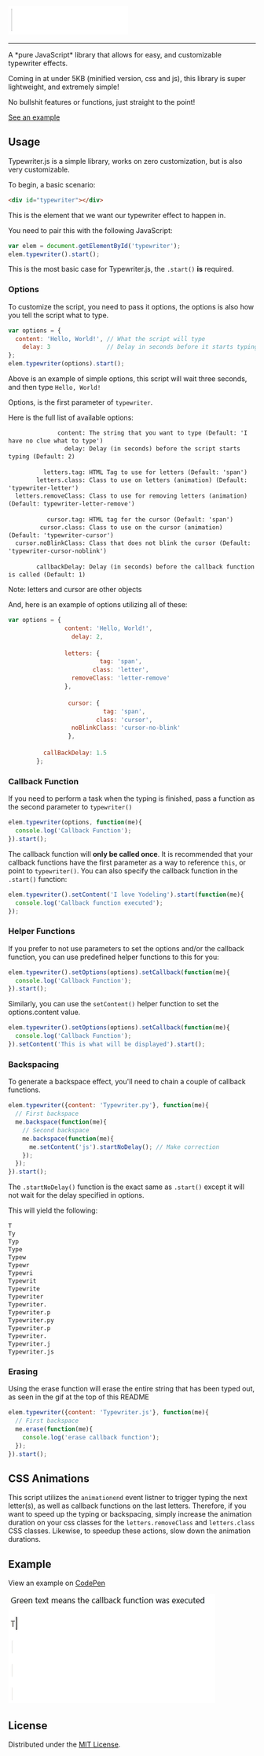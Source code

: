![Typewriter.js](https://raw.githubusercontent.com/mwrouse/typewriter.js/master/images/typewriterjs.gif)
<hr/>
A *pure JavaScript* library that allows for easy, and customizable typewriter effects.

Coming in at under 5KB (minified version, css and js), this library is super lightweight, and extremely simple! 

No bullshit features or functions, just straight to the point! 

[See an example](https://github.com/mwrouse/typewriter.js#example)

## Usage
Typewriter.js is a simple library, works on zero customization, but is also very customizable.

To begin, a basic scenario:
```html
<div id="typewriter"></div>
```
This is the element that we want our typewriter effect to happen in.


You need to pair this with the following JavaScript:
```javascript
var elem = document.getElementById('typewriter');
elem.typewriter().start();
```
This is the most basic case for Typewriter.js, the ```.start()``` **is** required.


### Options
To customize the script, you need to pass it options, the options is also how you tell the script what to type.
```javascript
var options = {
  content: 'Hello, World!', // What the script will type
    delay: 3                // Delay in seconds before it starts typing
};
elem.typewriter(options).start();
```
Above is an example of simple options, this script will wait three seconds, and then type ```Hello, World!```

Options, is the first parameter of ```typewriter```.

Here is the full list of available options:
```
              content: The string that you want to type (Default: 'I have no clue what to type')
                delay: Delay (in seconds) before the script starts typing (Default: 2)

          letters.tag: HTML Tag to use for letters (Default: 'span')
        letters.class: Class to use on letters (animation) (Default: 'typewriter-letter')
  letters.removeClass: Class to use for removing letters (animation) (Default: typewriter-letter-remove')

           cursor.tag: HTML tag for the cursor (Default: 'span')
         cursor.class: Class to use on the cursor (animation) (Default: 'typewriter-cursor')
  cursor.noBlinkClass: Class that does not blink the cursor (Default: 'typewriter-cursor-noblink')

        callbackDelay: Delay (in seconds) before the callback function is called (Default: 1)
```
Note: letters and cursor are other objects

And, here is an example of options utilizing all of these:
```javascript
var options = {
                content: 'Hello, World!',
                  delay: 2,

                letters: {
                          tag: 'span',
                        class: 'letter',
                  removeClass: 'letter-remove'
                },

                 cursor: {
                           tag: 'span',
                         class: 'cursor',
                  noBlinkClass: 'cursor-no-blink'
                 },

          callBackDelay: 1.5
        };
```

### Callback Function
If you need to perform a task when the typing is finished, pass a function as the second parameter to ```typewriter()```
```javascript
elem.typewriter(options, function(me){
  console.log('Callback Function');
}).start();
```
The callback function will **only be called once**.
It is recommended that your callback functions have the first parameter as a way to reference ```this```, or point to ```typewriter()```.
You can also specify the callback function in the ```.start()``` function:
```javascript
elem.typewriter().setContent('I love Yodeling').start(function(me){
  console.log('Callback function executed');
});
```

### Helper Functions
If you prefer to not use parameters to set the options and/or the callback function, you can use predefined helper functions to this for you:
```javascript
elem.typewriter().setOptions(options).setCallback(function(me){
  console.log('Callback Function');
}).start();
```
Similarly, you can use the ```setContent()``` helper function to set the options.content value.
```javascript
elem.typewriter().setOptions(options).setCallback(function(me){
  console.log('Callback Function');
}).setContent('This is what will be displayed').start();
```



### Backspacing
To generate a backspace effect, you'll need to chain a couple of callback functions.
```javascript
elem.typewriter({content: 'Typewriter.py'}, function(me){
  // First backspace
  me.backspace(function(me){
    // Second backspace
    me.backspace(function(me){
      me.setContent('js').startNoDelay(); // Make correction
    });
  });
}).start();
```
The ```.startNoDelay()``` function is the exact same as ```.start()``` except it will not wait for the delay specified in options.

This will yield the following:
```
T
Ty
Typ
Type
Typew
Typewr
Typewri
Typewrit
Typewrite
Typewriter
Typewriter.
Typewriter.p
Typewriter.py
Typewriter.p
Typewriter.
Typewriter.j
Typewriter.js
```

### Erasing
Using the erase function will erase the entire string that has been typed out, as seen in the gif at the top of this README
```javascript
elem.typewriter({content: 'Typewriter.js'}, function(me){
  // First backspace
  me.erase(function(me){
    console.log('erase callback function');
  });
}).start();
```

## CSS Animations
This script utilizes the ```animationend``` event listner to trigger typing the next letter(s), as well as callback functions on the last letters. Therefore, if you want to speed up the typing or backspacing, simply increase the animation duration on your css classes for the ```letters.removeClass``` and ```letters.class``` CSS classes.
Likewise, to speedup these actions, slow down the animation durations.



## Example
View an example on [CodePen](http://codepen.io/mwrouse/full/PNpmbd)

![Typewriter.js Demo](https://raw.githubusercontent.com/mwrouse/typewriter.js/master/images/demo.gif)

## License
Distributed under the [MIT License](https://raw.githubusercontent.com/mwrouse/typewriter.js/master/LICENSE).
